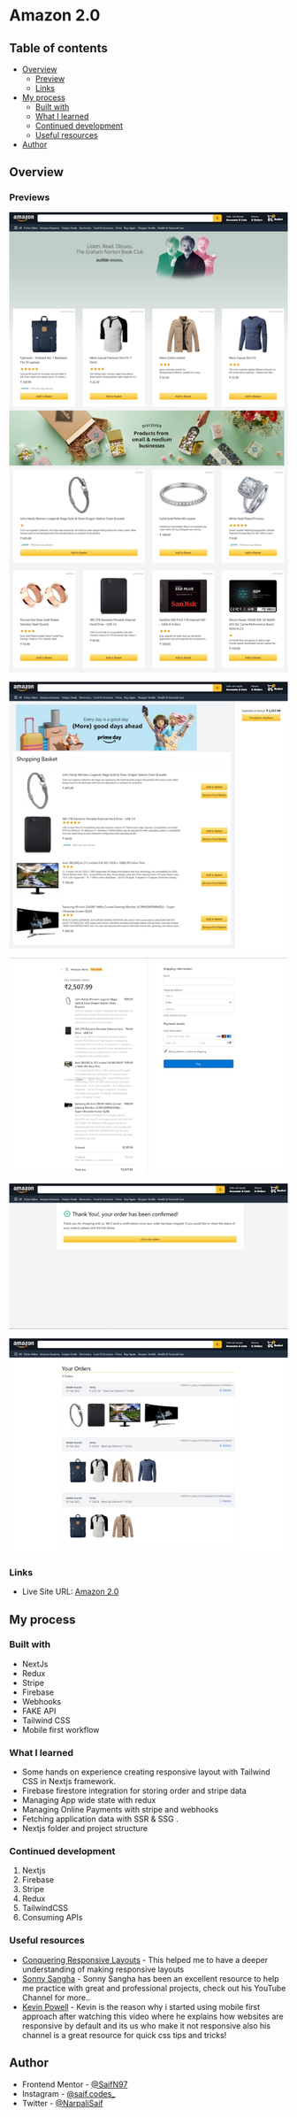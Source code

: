 # Amazon 2.0

## Table of contents

- [Overview](#overview)
  - [Preview](#preview)
  - [Links](#links)
- [My process](#my-process)
  - [Built with](#built-with)
  - [What I learned](#what-i-learned)
  - [Continued development](#continued-development)
  - [Useful resources](#useful-resources)
- [Author](#author)

## Overview

### Previews

![Finished Preview of home page](./public/preview.jpg)

![Finished Preview of basket](./public/basketPreview.jpg)

![Finished Preview of stripe checkout](./public/stripeCheckoutPreview.jpg)

![Finished Preview of order confirmation](./public/orderConfirmationPreview.jpg)

![Finished Preview of orders confirmed](./public/ordersPreview.jpg)

### Links

- Live Site URL: [Amazon 2.0](https://amazon-2-0-saifn97.vercel.app)

## My process

### Built with

- NextJs
- Redux
- Stripe
- Firebase
- Webhooks
- FAKE API
- Tailwind CSS
- Mobile first workflow

### What I learned

- Some hands on experience creating responsive layout with Tailwind CSS in Nextjs framework.
- Firebase firestore integration for storing order and stripe data
- Managing App wide state with redux
- Managing Online Payments with stripe and webhooks
- Fetching application data with SSR & SSG .
- Nextjs folder and project structure

### Continued development

1. Nextjs
1. Firebase
1. Stripe
1. Redux
1. TailwindCSS
1. Consuming APIs

### Useful resources

- [Conquering Responsive Layouts](https://courses.kevinpowell.co) - This helped me to have a deeper understanding of making responsive layouts
- [Sonny Sangha](https://www.youtube.com/channel/UCqeTj_QAnNlmt7FwzNwHZnA) - Sonny Sangha has been an excellent resource to help me practice with great and professional projects, check out his YouTube Channel for more..
- [Kevin Powell](https://www.youtube.com/watch?v=0ohtVzCSHqs&t=1s) - Kevin is the reason why i started using mobile first approach after watching this video where he explains how websites are responsive by default and its us who make it not responsive also his channel is a great resource for quick css tips and tricks!

## Author

- Frontend Mentor - [@SaifN97](https://www.frontendmentor.io/profile/SaifN97)
- Instagram - [@saif.codes\_](https://www.instagram.com/saif.codes_)
- Twitter - [@NarpaliSaif](https://twitter.com/NarpaliSaif)
